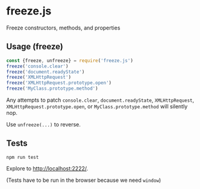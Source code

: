 # freeze.js
Freeze constructors, methods, and properties

## Usage (freeze)
```javascript
const {freeze, unfreeze} = require('freeze.js')
freeze('console.clear')
freeze('document.readyState')
freeze('XMLHttpRequest')
freeze('XMLHttpRequest.prototype.open')
freeze('MyClass.prototype.method')
```

Any attempts to patch `console.clear`, `document.readyState`, `XMLHttpRequest`, `XMLHttpRequest.prototype.open`, or `MyClass.prototype.method` will silently nop.

Use `unfreeze(...)` to reverse.

## Tests
```
npm run test
```

Explore to [http://localhost:2222/](http://localhost:2222/).

(Tests have to be run in the browser because we need `window`)
